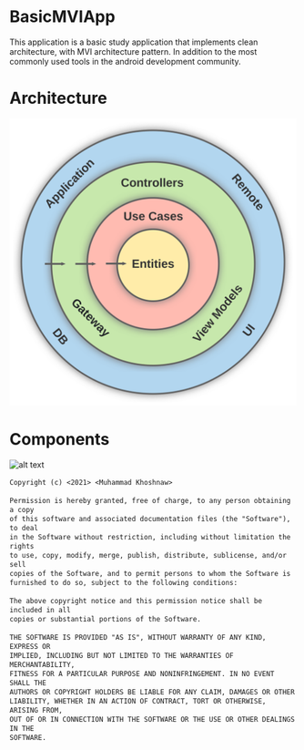 # BasicMVIApp
This application is a basic study application that implements clean architecture, with MVI architecture pattern. In addition to the most commonly used tools in the android development community.

# Architecture

![alt text](https://github.com/MuhammadKhoshnaw/BasicMVIApp/blob/master/.github/res/Architecture.svg)

# Components

![alt text](https://github.com/MuhammadKhoshnaw/BasicMVIApp/blob/master/.github/res/ComponentDiagram.png)



```
Copyright (c) <2021> <Muhammad Khoshnaw>

Permission is hereby granted, free of charge, to any person obtaining a copy
of this software and associated documentation files (the "Software"), to deal
in the Software without restriction, including without limitation the rights
to use, copy, modify, merge, publish, distribute, sublicense, and/or sell
copies of the Software, and to permit persons to whom the Software is
furnished to do so, subject to the following conditions:

The above copyright notice and this permission notice shall be included in all
copies or substantial portions of the Software.

THE SOFTWARE IS PROVIDED "AS IS", WITHOUT WARRANTY OF ANY KIND, EXPRESS OR
IMPLIED, INCLUDING BUT NOT LIMITED TO THE WARRANTIES OF MERCHANTABILITY,
FITNESS FOR A PARTICULAR PURPOSE AND NONINFRINGEMENT. IN NO EVENT SHALL THE
AUTHORS OR COPYRIGHT HOLDERS BE LIABLE FOR ANY CLAIM, DAMAGES OR OTHER
LIABILITY, WHETHER IN AN ACTION OF CONTRACT, TORT OR OTHERWISE, ARISING FROM,
OUT OF OR IN CONNECTION WITH THE SOFTWARE OR THE USE OR OTHER DEALINGS IN THE
SOFTWARE.
```
